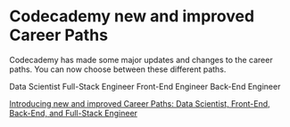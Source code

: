 # Codecademy new and improved Career Paths

Codecademy has made some major updates and changes to the career paths. You can now choose between these different paths.

Data Scientist
Full-Stack Engineer
Front-End Engineer
Back-End Engineer

[Introducing new and improved Career Paths: Data Scientist, Front-End, Back-End, and Full-Stack Engineer](https://news.codecademy.com/new-and-improved-career-paths/?utm_source=customer_io&utm_medium=email&utm_campaign=cp_pp_2020&utm_content=week_1_free)
